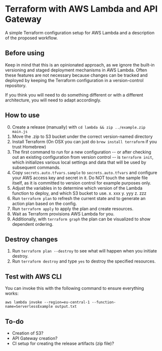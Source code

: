 # Terraform with AWS Lambda and API Gateway

A simple Terraform configuration setup for AWS Lambda and a description of the proposed workflow.

## Before using

Keep in mind that this is an opinionated approach, as we ignore the built-in versioning and staged deployment mechanisms in AWS Lambda. Often these features are not necessary because changes can be tracked and deployed by keeping the Terraform configuration in a version-control repository.

If you think you will need to do something different or with a different architecture, you will need to adapt accordingly.

## How to use

0. Create a release (manually) with `cd lambda && zip ../example.zip main.js`
1. Move the .zip to S3 bucket under the correct version-named directory
2. Install Terraform (On OSX you can just do `brew install terraform` if you trust Homebrew)
3. The first command to run for a new configuration -- or after checking out an existing configuration from version control -- is `terraform init`, which initializes various local settings and data that will be used by subsequent commands.
4. Copy `secrets.auto.tfvars.sample` to `secrets.auto.tfvars` and configure your AWS access key and secret in it. Do NOT touch the sample file itself, as it is committed to version control for example purposes only.
5. Adjust the variables in to determine which version of the Lambda function to deploy, and which S3 bucket to use.
x. xxx
y. yyy
z. zzz
8. Run `terraform plan` to refresh the current state and to generate an action plan based on the config.
9. Run `terraform apply` to apply the plan and create resources.
10. Wait as Terraform provisions AWS Lambda for you.
11. Additionally, with `terraform graph` the plan can be visualized to show dependent ordering.

## Destroy changes

1. Run `terraform plan --destroy` to see what will happen when you initiate destroy.
2. Run `terraform destroy` and type `yes` to destroy the specified resources.

## Test with AWS CLI

You can invoke this with the following command to ensure everything works:

`aws lambda invoke --region=eu-central-1 --function-name=ServerlessExample output.txt`


## To-do

- Creation of S3?
- API Gateway creation?
- CI setup for creating the release artifacts (zip file)?
